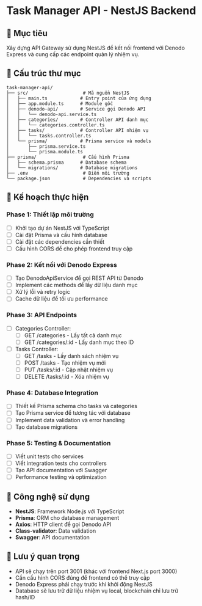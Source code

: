 # Task Manager API - NestJS Backend

## 🎯 Mục tiêu

Xây dựng API Gateway sử dụng NestJS để kết nối frontend với Denodo Express và cung cấp các endpoint quản lý nhiệm vụ.

## 📁 Cấu trúc thư mục

```
task-manager-api/
├── src/                    # Mã nguồn NestJS
│   ├── main.ts            # Entry point của ứng dụng
│   ├── app.module.ts      # Module gốc
│   ├── denodo-api/        # Service gọi Denodo API
│   │   └── denodo-api.service.ts
│   ├── categories/        # Controller API danh mục
│   │   └── categories.controller.ts
│   ├── tasks/             # Controller API nhiệm vụ
│   │   └── tasks.controller.ts
│   └── prisma/            # Prisma service và models
│       ├── prisma.service.ts
│       └── prisma.module.ts
├── prisma/                 # Cấu hình Prisma
│   ├── schema.prisma      # Database schema
│   └── migrations/        # Database migrations
├── .env                    # Biến môi trường
└── package.json            # Dependencies và scripts
```

## 🚀 Kế hoạch thực hiện

### Phase 1: Thiết lập môi trường

- [ ] Khởi tạo dự án NestJS với TypeScript
- [ ] Cài đặt Prisma và cấu hình database
- [ ] Cài đặt các dependencies cần thiết
- [ ] Cấu hình CORS để cho phép frontend truy cập

### Phase 2: Kết nối với Denodo Express

- [ ] Tạo DenodoApiService để gọi REST API từ Denodo
- [ ] Implement các methods để lấy dữ liệu danh mục
- [ ] Xử lý lỗi và retry logic
- [ ] Cache dữ liệu để tối ưu performance

### Phase 3: API Endpoints

- [ ] Categories Controller:
  - [ ] GET /categories - Lấy tất cả danh mục
  - [ ] GET /categories/:id - Lấy danh mục theo ID
- [ ] Tasks Controller:
  - [ ] GET /tasks - Lấy danh sách nhiệm vụ
  - [ ] POST /tasks - Tạo nhiệm vụ mới
  - [ ] PUT /tasks/:id - Cập nhật nhiệm vụ
  - [ ] DELETE /tasks/:id - Xóa nhiệm vụ

### Phase 4: Database Integration

- [ ] Thiết kế Prisma schema cho tasks và categories
- [ ] Tạo Prisma service để tương tác với database
- [ ] Implement data validation và error handling
- [ ] Tạo database migrations

### Phase 5: Testing & Documentation

- [ ] Viết unit tests cho services
- [ ] Viết integration tests cho controllers
- [ ] Tạo API documentation với Swagger
- [ ] Performance testing và optimization

## 🔧 Công nghệ sử dụng

- **NestJS**: Framework Node.js với TypeScript
- **Prisma**: ORM cho database management
- **Axios**: HTTP client để gọi Denodo API
- **Class-validator**: Data validation
- **Swagger**: API documentation

## 📝 Lưu ý quan trọng

- API sẽ chạy trên port 3001 (khác với frontend Next.js port 3000)
- Cần cấu hình CORS đúng để frontend có thể truy cập
- Denodo Express phải chạy trước khi khởi động NestJS
- Database sẽ lưu trữ dữ liệu nhiệm vụ local, blockchain chỉ lưu trữ hash/ID
